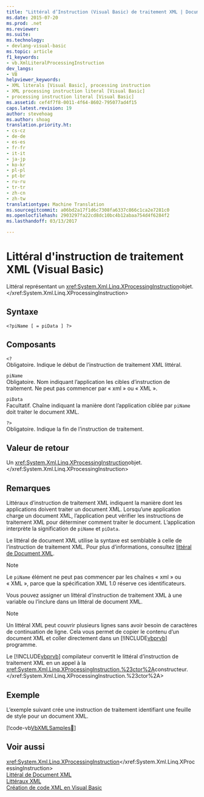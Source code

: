 ```yaml
---
title: "Littéral d’Instruction (Visual Basic) de traitement XML | Documents Microsoft"
ms.date: 2015-07-20
ms.prod: .net
ms.reviewer: 
ms.suite: 
ms.technology:
- devlang-visual-basic
ms.topic: article
f1_keywords:
- vb.XmlLiteralProcessingInstruction
dev_langs:
- VB
helpviewer_keywords:
- XML literals [Visual Basic], processing instruction
- XML processing instruction literal [Visual Basic]
- processing instruction literal [Visual Basic]
ms.assetid: cef4f7f8-0011-4f64-8602-795077ad4f15
caps.latest.revision: 19
author: stevehoag
ms.author: shoag
translation.priority.ht:
- cs-cz
- de-de
- es-es
- fr-fr
- it-it
- ja-jp
- ko-kr
- pl-pl
- pt-br
- ru-ru
- tr-tr
- zh-cn
- zh-tw
translationtype: Machine Translation
ms.sourcegitcommit: a06bd2a17f1d6c7308fa6337c866c1ca2e7281c0
ms.openlocfilehash: 2903297fa22cd8dc10bc4b12abaa754d4f6284f2
ms.lasthandoff: 03/13/2017

---
```

# <a name="xml-processing-instruction-literal-visual-basic"></a>Littéral d'instruction de traitement XML (Visual Basic)
Littéral représentant un <xref:System.Xml.Linq.XProcessingInstruction>objet.</xref:System.Xml.Linq.XProcessingInstruction>  
  
## <a name="syntax"></a>Syntaxe  
  
```  
<?piName [ = piData ] ?>  
```  
  
## <a name="parts"></a>Composants  
 `<?`  
 Obligatoire. Indique le début de l’instruction de traitement XML littéral.  
  
 `piName`  
 Obligatoire. Nom indiquant l’application les cibles d’instruction de traitement. Ne peut pas commencer par « xml » ou « XML ».  
  
 `piData`  
 Facultatif. Chaîne indiquant la manière dont l’application ciblée par `piName` doit traiter le document XML.  
  
 `?>`  
 Obligatoire. Indique la fin de l’instruction de traitement.  
  
## <a name="return-value"></a>Valeur de retour  
 Un <xref:System.Xml.Linq.XProcessingInstruction>objet.</xref:System.Xml.Linq.XProcessingInstruction>  
  
## <a name="remarks"></a>Remarques  
 Littéraux d’instruction de traitement XML indiquent la manière dont les applications doivent traiter un document XML. Lorsqu’une application charge un document XML, l’application peut vérifier les instructions de traitement XML pour déterminer comment traiter le document. L’application interprète la signification de `piName` et `piData`.  
  
 Le littéral de document XML utilise la syntaxe est semblable à celle de l’instruction de traitement XML. Pour plus d’informations, consultez [littéral de Document XML](../../../visual-basic/language-reference/xml-literals/xml-document-literal.md).  
  
> [!NOTE]
>  Le `piName` élément ne peut pas commencer par les chaînes « xml » ou « XML », parce que la spécification XML 1.0 réserve ces identificateurs.  
  
 Vous pouvez assigner un littéral d’instruction de traitement XML à une variable ou l’inclure dans un littéral de document XML.  
  
> [!NOTE]
>  Un littéral XML peut couvrir plusieurs lignes sans avoir besoin de caractères de continuation de ligne. Cela vous permet de copier le contenu d’un document XML et coller directement dans un [!INCLUDE[vbprvb](../../../csharp/programming-guide/concepts/linq/includes/vbprvb_md.md)] programme.  
  
 Le [!INCLUDE[vbprvb](../../../csharp/programming-guide/concepts/linq/includes/vbprvb_md.md)] compilateur convertit le littéral d’instruction de traitement XML en un appel à la <xref:System.Xml.Linq.XProcessingInstruction.%23ctor%2A>constructeur.</xref:System.Xml.Linq.XProcessingInstruction.%23ctor%2A>  
  
## <a name="example"></a>Exemple  
 L’exemple suivant crée une instruction de traitement identifiant une feuille de style pour un document XML.  
  
 [!code-vb[VbXMLSamples&#28;](../../../visual-basic/language-reference/operators/codesnippet/VisualBasic/xml-processing-instruction-literal_1.vb)]  
  
## <a name="see-also"></a>Voir aussi  
 <xref:System.Xml.Linq.XProcessingInstruction></xref:System.Xml.Linq.XProcessingInstruction>   
 [Littéral de Document XML](../../../visual-basic/language-reference/xml-literals/xml-document-literal.md)   
 [Littéraux XML](../../../visual-basic/language-reference/xml-literals/index.md)   
 [Création de code XML en Visual Basic](../../../visual-basic/programming-guide/language-features/xml/creating-xml.md)
